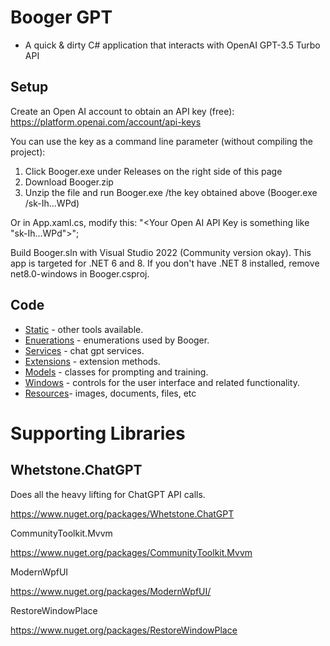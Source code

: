 
# Booger GPT 
- A quick & dirty C# application that interacts with OpenAI GPT-3.5 Turbo API

## Setup
Create an Open AI account to obtain an API key (free):
https://platform.openai.com/account/api-keys

You can use the key as a command line parameter (without compiling the project):
1. Click Booger.exe under Releases on the right side of this page
2. Download Booger.zip
3. Unzip the file and run Booger.exe /the key obtained above (Booger.exe /sk-Ih...WPd)

Or in App.xaml.cs, modify this:
"<Your Open AI API Key is something like \"sk-Ih...WPd\">";

Build Booger.sln with Visual Studio 2022 (Community version okay).  This app is targeted for .NET 6 and 8. 
If you don't have .NET 8 installed, remove net8.0-windows in Booger.csproj.


## Code

- [Static](https://github.com/KarmaScripter/Booger/tree/main/Static) - other tools available.
- [Enuerations](https://github.com/KarmaScripter/Booger/tree/main/Enumerations)  - enumerations used by Booger.
- [Services](https://github.com/KarmaScripter/Booger/tree/main/Services) - chat gpt services.
- [Extensions](https://github.com/KarmaScripter/Booger/tree/main/Extensions) - extension methods.
- [Models](https://github.com/KarmaScripter/Booger/tree/main/Models) - classes for prompting and training.
- [Windows](https://github.com/KarmaScripter/Booger/tree/main/Windows) - controls for the user interface and related functionality.
- [Resources](https://github.com/KarmaScripter/Booger/tree/main/Resources)- images, documents, files, etc


# Supporting Libraries

## Whetstone.ChatGPT
Does all the heavy lifting for ChatGPT API calls.

https://www.nuget.org/packages/Whetstone.ChatGPT

CommunityToolkit.Mvvm
 
https://www.nuget.org/packages/CommunityToolkit.Mvvm
 
ModernWpfUI
 
https://www.nuget.org/packages/ModernWpfUI/
 
RestoreWindowPlace

https://www.nuget.org/packages/RestoreWindowPlace
